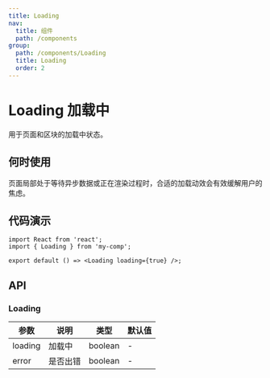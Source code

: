 ```yaml
---
title: Loading
nav:
  title: 组件
  path: /components
group:
  path: /components/Loading
  title: Loading
  order: 2
---
```


# Loading 加载中
用于页面和区块的加载中状态。

## 何时使用
页面局部处于等待异步数据或正在渲染过程时，合适的加载动效会有效缓解用户的焦虑。

## 代码演示

```tsx
import React from 'react';
import { Loading } from 'my-comp';

export default () => <Loading loading={true} />;
```

<!-- More skills for writing demo: https://d.umijs.org/guide/basic#write-component-demo -->

## API
### Loading
| 参数 | 说明 | 类型 | 默认值 |
| ---- | ---- | ---- | ---- |
| loading | 加载中 | boolean | - |
| error | 是否出错 | boolean | - |
